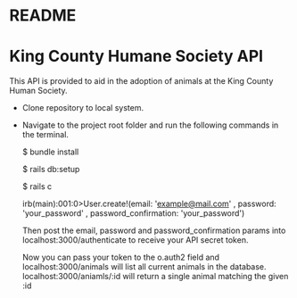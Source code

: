 # README

# King County Humane Society API

  This API is provided to aid in the adoption of animals at the King County Human Society.

* Clone repository to local system.
* Navigate to the project root folder and run the following commands in the terminal.

  $ bundle install

  $ rails db:setup

  $ rails c

  irb(main):001:0>User.create!(email: 'example@mail.com' , password: 'your_password' , password_confirmation: 'your_password')

  Then post the email, password and password_confirmation params into localhost:3000/authenticate to receive your API secret token.

  Now you can pass your token to the o.auth2 field and localhost:3000/animals will list all current animals in the database.
  localhost:3000/aniamls/:id will return a single animal matching the given :id
